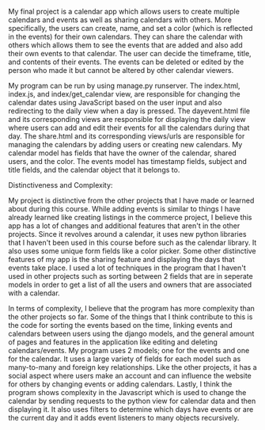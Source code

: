 My final project is a calendar app which allows users to create multiple calendars and events as well as sharing calendars with others. More specifically, the users can create, name, and set a color (which is reflected in the events) for their own calendars. They can share the calendar with others which allows them to see the events that are added and also add their own events to that calendar. The user can decide the timeframe, title, and contents of their events. The events can be deleted or edited by the person who made it but cannot be altered by other calendar viewers.

My program can be run by using manage.py runserver. The index.html, index.js, and index/get_calendar view, are responsible for changing the calendar dates using JavaScript based on the user input and also redirecting to the daily view when a day is pressed. The dayevent.html file and its corresponding views are responsible for displaying the daily view where users can add and edit their events for all the calendars during that day. The share.html and its corresponding views/urls are responsible for managing the calendars by adding users or creating new calendars. My calendar model has fields that have the owner of the calendar, shared users, and the color. The events model has timestamp fields, subject and title fields, and the calendar object that it belongs to. 

Distinctiveness and Complexity:

My project is distinctive from the other projects that I have made or learned about during this course. While adding events is similar to things I have already learned like creating listings in the commerce project, I believe this app has a lot of changes and additional features that aren't in the other projects. Since it revolves around a calendar, it uses new python libraries that I haven't been used in this course before such as the calendar library. It also uses some unique form fields like a color picker. Some other distinctive features of my app is the sharing feature and displaying the days that events take place. I used a lot of techniques in the program that I haven't used in other projects such as sorting between 2 fields that are in seperate models in order to get a list of all the users and owners that are associated with a calendar. 

In terms of complexity, I believe that the program has more complexity than the other projects so far. Some of the things that I think contribute to this is the code for sorting the events based on the time, linking events and calendars between users using the django models, and the general amount of pages and features in the application like editing and deleting calendars/events. My program uses 2 models; one for the events and one for the calendar. It uses a large variety of fields for each model such as many-to-many and foreign key relationships. Like the other projects, it has a social aspect where users make an account and can influence the website for others by changing events or adding calendars. Lastly, I think the program shows complexity in the Javascript which is used to change the calendar by sending requests to the python view for calendar data and then displaying it. It also uses filters to determine which days have events or are the current day and it adds event listeners to many objects recursively. 
